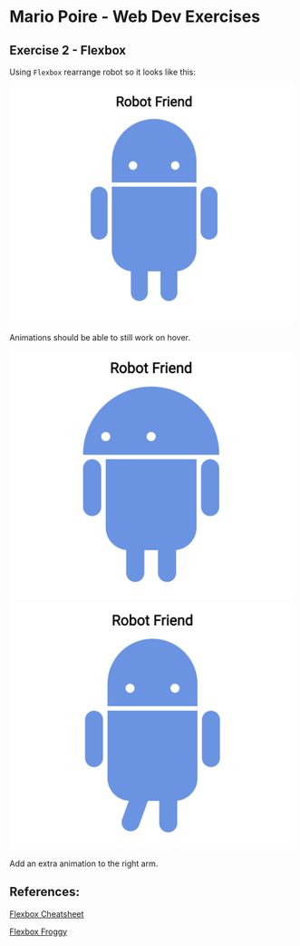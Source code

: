 # Mario Poire - Web Dev Exercises

## Exercise 2 -  Flexbox

Using `Flexbox` rearrange robot so it looks like this:

 <img src="submission/public/img/flex.png" alt="flex" width="500"/>

Animations should be able to still work on hover.

<img src="submission/public/img/head.png" alt="flex" width="500"/>

<img src="submission/public/img/right-foot.png" alt="flex" width="500"/>

Add an extra animation to the right arm.
## References:

 [Flexbox Cheatsheet](https://darekkay.com/flexbox-cheatsheet/)

 [Flexbox Froggy](http://flexboxfroggy.com/)
